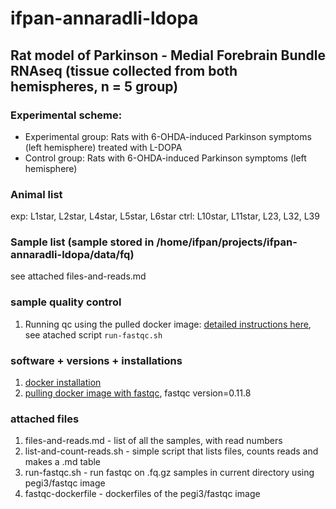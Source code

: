 # ifpan-annaradli-ldopa

## Rat model of Parkinson - Medial Forebrain Bundle RNAseq (tissue collected from both hemispheres, n = 5 group)

### Experimental scheme:

* Experimental group: Rats with 6-OHDA-induced Parkinson symptoms (left hemisphere) treated with L-DOPA
* Control group: Rats with 6-OHDA-induced Parkinson symptoms (left hemisphere)

### Animal list
exp: L1star, L2star, L4star, L5star, L6star
ctrl: L10star, L11star, L23, L32, L39

### Sample list (sample stored in /home/ifpan/projects/ifpan-annaradli-ldopa/data/fq)
see attached files-and-reads.md

### sample quality control
1. Running qc using the pulled docker image: [detailed instructions here](https://hub.docker.com/r/pegi3s/fastqc), see atached script `run-fastqc.sh`

### software + versions + installations
1. [docker installation](https://gist.github.com/gosborcz/f1f3dbd7aa256e26ae1e8ce33fd30509)
2. [pulling docker image with fastqc](https://gist.github.com/gosborcz/1735c2533061354756b05154519972bf), fastqc version=0.11.8


### attached files
1. files-and-reads.md - list of all the samples, with read numbers
2. list-and-count-reads.sh - simple script that lists files, counts reads and makes a .md table
3. run-fastqc.sh - run fastqc on .fq.gz samples in current directory using pegi3/fastqc image
4. fastqc-dockerfile - dockerfiles of the pegi3/fastqc image
